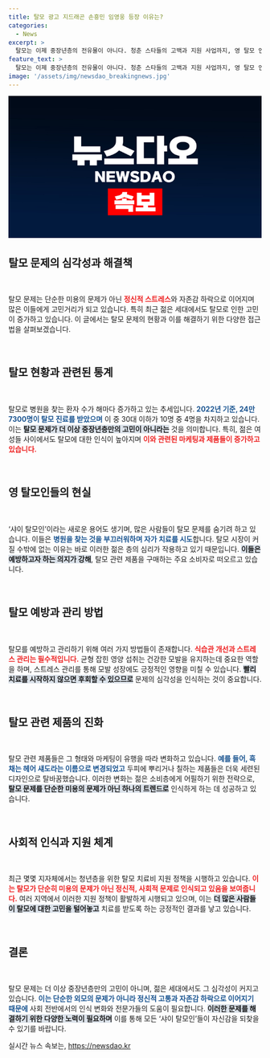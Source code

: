 ```yaml
---
title: 탈모 광고 지드래곤 손흥민 임영웅 등장 이유는?
categories:
  - News
excerpt: >
  탈모는 이제 중장년층의 전유물이 아니다. 청춘 스타들의 고백과 지원 사업까지, 영 탈모 인구가 급증하는 이유는 바로 스트레스와 환경 변화. 젊은 탈모족의 고민을 파헤쳐봅니다!
feature_text: >
  탈모는 이제 중장년층의 전유물이 아니다. 청춘 스타들의 고백과 지원 사업까지, 영 탈모 인구가 급증하는 이유는 바로 스트레스와 환경 변화. 젊은 탈모족의 고민을 파헤쳐봅니다!
image: '/assets/img/newsdao_breakingnews.jpg'
---
```


<p><img src="/assets/img/newsdao_breakingnews.jpg" alt="cryptoinkorea 속보" /></p>

<h2 data-ke-size="size26">탈모 문제의 심각성과 해결책</h2>

<p data-ke-size="size16">&nbsp;</p>

<p>탈모 문제는 단순한 미용의 문제가 아닌 <b><span style="color: #ee2323;">정신적 스트레스</span></b>와 자존감 하락으로 이어지며 많은 이들에게 고민거리가 되고 있습니다. 특히 최근 젊은 세대에서도 탈모로 인한 고민이 증가하고 있습니다. 이 글에서는 탈모 문제의 현황과 이를 해결하기 위한 다양한 접근법을 살펴보겠습니다.</p>

<p data-ke-size="size16">&nbsp;</p>

<h2 data-ke-size="size26">탈모 현황과 관련된 통계</h2>

<p data-ke-size="size16">&nbsp;</p>

<p>탈모로 병원을 찾는 환자 수가 해마다 증가하고 있는 추세입니다. <b><span style="color: #1a5490;">2022년 기준, 24만7300명이 탈모 진료를 받았으며</span></b> 이 중 30대 이하가 10명 중 4명을 차지하고 있습니다. 이는 <b><span style="background-color: #21538527;">탈모 문제가 더 이상 중장년층만의 고민이 아니라는</span></b> 것을 의미합니다. 특히, 젊은 여성들 사이에서도 탈모에 대한 인식이 높아지며 <b><span style="color: #ee2323;">이와 관련된 마케팅과 제품들이 증가하고 있습니다.</span></b></p>

<p data-ke-size="size16">&nbsp;</p>

<h2 data-ke-size="size26">영 탈모인들의 현실</h2>

<p data-ke-size="size16">&nbsp;</p>

<p>‘샤이 탈모인’이라는 새로운 용어도 생기며, 많은 사람들이 탈모 문제를 숨기려 하고 있습니다. 이들은 <b><span style="color: #1a5490;">병원을 찾는 것을 부끄러워하며 자가 치료를 시도</span></b>합니다. 탈모 시장이 커질 수밖에 없는 이유는 바로 이러한 젊은 층의 심리가 작용하고 있기 때문입니다. <b><span style="background-color: #21538527;">이들은 예방하고자 하는 의지가 강해</span></b>, 탈모 관련 제품을 구매하는 주요 소비자로 떠오르고 있습니다.</p>

<p data-ke-size="size16">&nbsp;</p>

<h2 data-ke-size="size26">탈모 예방과 관리 방법</h2>

<p data-ke-size="size16">&nbsp;</p>

<p>탈모를 예방하고 관리하기 위해 여러 가지 방법들이 존재합니다. <b><span style="color: #ee2323;">식습관 개선과 스트레스 관리는 필수적입니다.</span></b> 균형 잡힌 영양 섭취는 건강한 모발을 유지하는데 중요한 역할을 하며, 스트레스 관리를 통해 모발 성장에도 긍정적인 영향을 미칠 수 있습니다. <b><span style="background-color: #21538527;">빨리 치료를 시작하지 않으면 후회할 수 있으므로</span></b> 문제의 심각성을 인식하는 것이 중요합니다.</p>

<p data-ke-size="size16">&nbsp;</p>

<h2 data-ke-size="size26">탈모 관련 제품의 진화</h2>

<p data-ke-size="size16">&nbsp;</p>

<p>탈모 관련 제품들은 그 형태와 마케팅이 유행을 따라 변화하고 있습니다. <b><span style="color: #1a5490;">예를 들어, 흑채는 헤어 섀도라는 이름으로 변경되었고</span></b> 두피에 뿌리거나 칠하는 제품들은 더욱 세련된 디자인으로 탈바꿈했습니다. 이러한 변화는 젊은 소비층에게 어필하기 위한 전략으로, <b><span style="background-color: #21538527;">탈모 문제를 단순한 미용의 문제가 아닌 하나의 트렌드로</span></b> 인식하게 하는 데 성공하고 있습니다.</p>

<p data-ke-size="size16">&nbsp;</p>

<h2 data-ke-size="size26">사회적 인식과 지원 체계</h2>

<p data-ke-size="size16">&nbsp;</p>

<p>최근 몇몇 지자체에서는 청년층을 위한 탈모 치료비 지원 정책을 시행하고 있습니다. <b><span style="color: #ee2323;">이는 탈모가 단순히 미용의 문제가 아닌 정신적, 사회적 문제로 인식되고 있음을 보여줍니다.</span></b> 여러 지역에서 이러한 지원 정책이 활발하게 시행되고 있으며, 이는 <b><span style="background-color: #21538527;">더 많은 사람들이 탈모에 대한 고민을 털어놓고</span></b> 치료를 받도록 하는 긍정적인 결과를 낳고 있습니다.</p>

<p data-ke-size="size16">&nbsp;</p>

<h2 data-ke-size="size26">결론</h2>

<p data-ke-size="size16">&nbsp;</p>

<p>탈모 문제는 더 이상 중장년층만의 고민이 아니며, 젊은 세대에서도 그 심각성이 커지고 있습니다. <b><span style="color: #1a5490;">이는 단순한 외모의 문제가 아니라 정신적 고통과 자존감 하락으로 이어지기 때문에</span></b> 사회 전반에서의 인식 변화와 전문가들의 도움이 필요합니다. <b><span style="background-color: #21538527;">이러한 문제를 해결하기 위한 다양한 노력이 필요하며</span></b> 이를 통해 모든 ‘샤이 탈모인’들이 자신감을 되찾을 수 있기를 바랍니다.</p>
실시간 뉴스 속보는, <a href="https://newsdao.kr" rel="dofollow">https://newsdao.kr</a>


